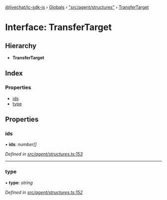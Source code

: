 [@livechat/lc-sdk-js](../README.md) › [Globals](../globals.md) › ["src/agent/structures"](../modules/_src_agent_structures_.md) › [TransferTarget](_src_agent_structures_.transfertarget.md)

# Interface: TransferTarget

## Hierarchy

* **TransferTarget**

## Index

### Properties

* [ids](_src_agent_structures_.transfertarget.md#ids)
* [type](_src_agent_structures_.transfertarget.md#type)

## Properties

###  ids

• **ids**: *number[]*

*Defined in [src/agent/structures.ts:153](https://github.com/livechat/lc-sdk-js/blob/aff69b2/src/agent/structures.ts#L153)*

___

###  type

• **type**: *string*

*Defined in [src/agent/structures.ts:152](https://github.com/livechat/lc-sdk-js/blob/aff69b2/src/agent/structures.ts#L152)*
